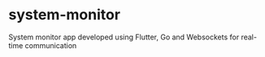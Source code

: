 # system-monitor
System monitor app developed using Flutter, Go and Websockets for real-time communication
